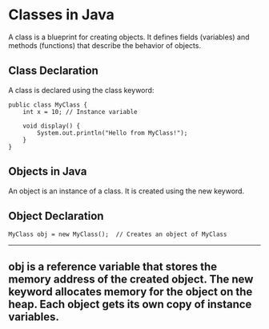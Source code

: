 # Classes in Java
A class is a blueprint for creating objects. It defines fields (variables) and methods (functions) that describe the behavior of objects.

## Class Declaration
A class is declared using the class keyword:

```
public class MyClass {
    int x = 10; // Instance variable

    void display() {
        System.out.println("Hello from MyClass!");
    }
}
```
## Objects in Java
An object is an instance of a class. It is created using the new keyword.

## Object Declaration

```
MyClass obj = new MyClass();  // Creates an object of MyClass
```
---
obj is a reference variable that stores the memory address of the created object.
The new keyword allocates memory for the object on the heap.
Each object gets its own copy of instance variables.
---